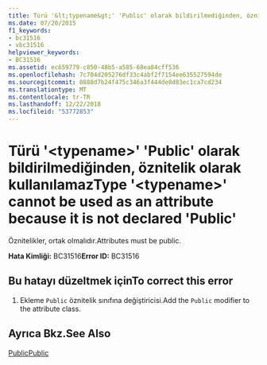 ```yaml
---
title: Türü '&lt;typename&gt;' 'Public' olarak bildirilmediğinden, öznitelik olarak kullanılamaz
ms.date: 07/20/2015
f1_keywords:
- bc31516
- vbc31516
helpviewer_keywords:
- BC31516
ms.assetid: ec659779-c850-48b5-a585-68ea84cff536
ms.openlocfilehash: 7c704d205276df33c4abf2f7154ee635527594de
ms.sourcegitcommit: 0888d7b24f475c346a3f444de8d83ec1ca7cd234
ms.translationtype: MT
ms.contentlocale: tr-TR
ms.lasthandoff: 12/22/2018
ms.locfileid: "53772853"
---
```

# <a name="type-lttypenamegt-cannot-be-used-as-an-attribute-because-it-is-not-declared-public"></a><span data-ttu-id="9cbff-102">Türü '&lt;typename&gt;' 'Public' olarak bildirilmediğinden, öznitelik olarak kullanılamaz</span><span class="sxs-lookup"><span data-stu-id="9cbff-102">Type '&lt;typename&gt;' cannot be used as an attribute because it is not declared 'Public'</span></span>
<span data-ttu-id="9cbff-103">Öznitelikler, ortak olmalıdır.</span><span class="sxs-lookup"><span data-stu-id="9cbff-103">Attributes must be public.</span></span>  
  
 <span data-ttu-id="9cbff-104">**Hata Kimliği:** BC31516</span><span class="sxs-lookup"><span data-stu-id="9cbff-104">**Error ID:** BC31516</span></span>  
  
## <a name="to-correct-this-error"></a><span data-ttu-id="9cbff-105">Bu hatayı düzeltmek için</span><span class="sxs-lookup"><span data-stu-id="9cbff-105">To correct this error</span></span>  
  
1.  <span data-ttu-id="9cbff-106">Ekleme `Public` öznitelik sınıfına değiştiricisi.</span><span class="sxs-lookup"><span data-stu-id="9cbff-106">Add the `Public` modifier to the attribute class.</span></span>  
  
## <a name="see-also"></a><span data-ttu-id="9cbff-107">Ayrıca Bkz.</span><span class="sxs-lookup"><span data-stu-id="9cbff-107">See Also</span></span>  
 [<span data-ttu-id="9cbff-108">Public</span><span class="sxs-lookup"><span data-stu-id="9cbff-108">Public</span></span>](../../visual-basic/language-reference/modifiers/public.md)
